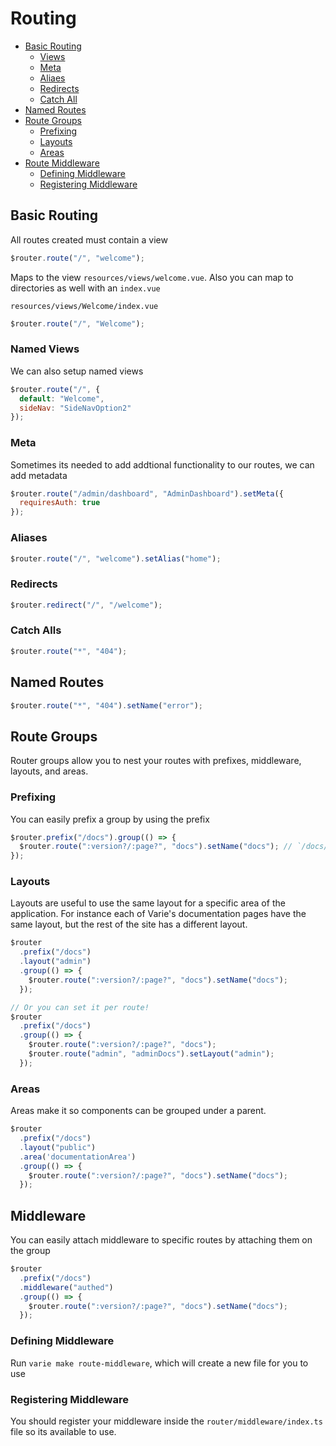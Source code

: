 # Routing

- [Basic Routing](#basic-routing)
  - [Views](#views)
  - [Meta](#meta)
  - [Aliaes](#aliases)
  - [Redirects](#redirects)
  - [Catch All](#catch-alls)
- [Named Routes](#named-routes)
- [Route Groups](#route-groups)
  - [Prefixing](#prefixing)
  - [Layouts](#layouts)
  - [Areas](#areas)
- [Route Middleware](#middleware)
  - [Defining Middleware](#defining-middleware)
  - [Registering Middleware](#registering-middleware)

<a name="basic-routing"></a>

## Basic Routing

All routes created must contain a view

```js
$router.route("/", "welcome");
```

Maps to the view `resources/views/welcome.vue`. Also you can map to directories as well with an `index.vue`

`resources/views/Welcome/index.vue`

```js
$router.route("/", "Welcome");
```

<a name="views"></a>

### Named Views

We can also setup named views

```js
$router.route("/", {
  default: "Welcome",
  sideNav: "SideNavOption2"
});
```

<a name="meta"></a>

### Meta

Sometimes its needed to add addtional functionality to our routes, we can add metadata

```js
$router.route("/admin/dashboard", "AdminDashboard").setMeta({
  requiresAuth: true
});
```

<a name="aliases"></a>

### Aliases

```js
$router.route("/", "welcome").setAlias("home");
```

<a name="redirects"></a>

### Redirects

```js
$router.redirect("/", "/welcome");
```

<a name="catch-alls"></a>

### Catch Alls

```js
$router.route("*", "404");
```

<a name="named-routes"></a>

## Named Routes

```js
$router.route("*", "404").setName("error");
```

<a name="route-groups"></a>

## Route Groups

Router groups allow you to nest your routes with prefixes, middleware, layouts, and areas.

<a name="prefixing"></a>

### Prefixing

You can easily prefix a group by using the prefix

```js
$router.prefix("/docs").group(() => {
  $router.route(":version?/:page?", "docs").setName("docs"); // `/docs/master/routing`
});
```

<a name="layouts"></a>

### Layouts

Layouts are useful to use the same layout for a specific area of the application. For instance each of Varie's documentation pages have the same layout, but the rest of the site has a different layout.

```js
$router
  .prefix("/docs")
  .layout("admin")
  .group(() => {
    $router.route(":version?/:page?", "docs").setName("docs");
  });

// Or you can set it per route!
$router
  .prefix("/docs")
  .group(() => {
    $router.route(":version?/:page?", "docs");
    $router.route("admin", "adminDocs").setLayout("admin");
  });
```

### Areas

Areas make it so components can be grouped under a parent. 

```js
$router
  .prefix("/docs")
  .layout("public")
  .area('documentationArea')
  .group(() => {
    $router.route(":version?/:page?", "docs").setName("docs");
  });
```

<a name="middleware"></a>

## Middleware

You can easily attach middleware to specific routes by attaching them on the group

```js
$router
  .prefix("/docs")
  .middleware("authed")
  .group(() => {
    $router.route(":version?/:page?", "docs").setName("docs");
  });
```

<a name="defining-middleware"></a>

### Defining Middleware

Run `varie make route-middleware`, which will create a new file for you to use

<a name="registering-middleware"></a>

### Registering Middleware

You should register your middleware inside the `router/middleware/index.ts` file so its available to use.
